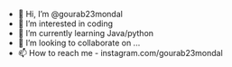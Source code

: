 - 👋 Hi, I’m @gourab23mondal
- 👀 I’m interested in coding
- 🌱 I’m currently learning Java/python
- 💞️ I’m looking to collaborate on ...
- 📫 How to reach me - instagram.com/gourab23mondal

<!---
gourab23mondal/gourab23mondal is a ✨ special ✨ repository because its `README.md` (this file) appears on your GitHub profile.
You can click the Preview link to take a look at your changes.
--->
